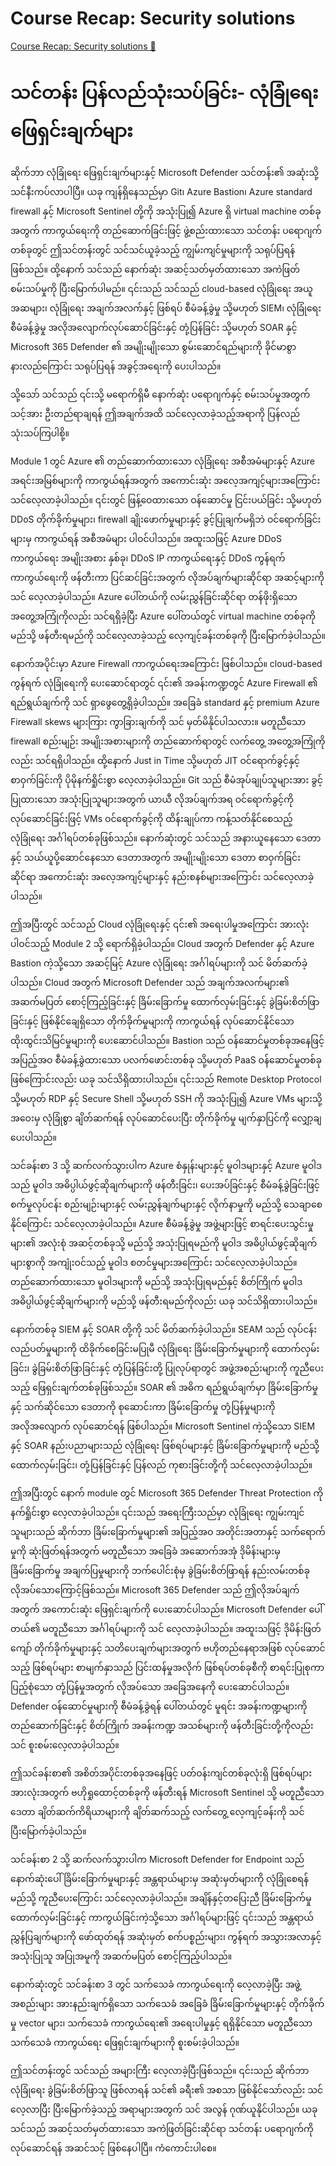 # Course Recap: Security solutions

[Course Recap: Security solutions 🔗](https://www.coursera.org/learn/cybersecurity-solutions-and-microsoft-defender/lecture/SwbNj/course-recap-security-solutions)

# သင်တန်း ပြန်လည်သုံးသပ်ခြင်း- လုံခြုံရေး ဖြေရှင်းချက်များ

ဆိုက်ဘာ လုံခြုံရေး ဖြေရှင်းချက်များနှင့် Microsoft Defender သင်တန်း၏ အဆုံးသို့ သင်နီးကပ်လာပါပြီ။ ယခု ကျန်ရှိနေသည်မှာ Git၊ Azure Bastion၊ Azure standard firewall နှင့် Microsoft Sentinel တို့ကို အသုံးပြု၍ Azure ရှိ virtual machine တစ်ခုအတွက် ကာကွယ်ရေးကို တည်ဆောက်ခြင်းဖြင့် ဖွဲ့စည်းထားသော သင်တန်း ပရောဂျက်တစ်ခုတွင် ဤသင်တန်းတွင် သင်သင်ယူခဲ့သည့် ကျွမ်းကျင်မှုများကို သရုပ်ပြရန် ဖြစ်သည်။ ထို့နောက် သင်သည် နောက်ဆုံး အဆင့်သတ်မှတ်ထားသော အကဲဖြတ် စမ်းသပ်မှုကို ပြီးမြောက်ပါမည်။ ၎င်းသည် သင်သည် cloud-based လုံခြုံရေး အယူအဆများ၊ လုံခြုံရေး အချက်အလက်နှင့် ဖြစ်ရပ် စီမံခန့်ခွဲမှု သို့မဟုတ် SIEM၊ လုံခြုံရေး စီမံခန့်ခွဲမှု အလိုအလျောက်လုပ်ဆောင်ခြင်းနှင့် တုံ့ပြန်ခြင်း သို့မဟုတ် SOAR နှင့် Microsoft 365 Defender ၏ အမျိုးမျိုးသော စွမ်းဆောင်ရည်များကို ခိုင်မာစွာ နားလည်ကြောင်း သရုပ်ပြရန် အခွင့်အရေးကို ပေးပါသည်။

သို့သော် သင်သည် ၎င်းသို့ မရောက်ရှိမီ နောက်ဆုံး ပရောဂျက်နှင့် စမ်းသပ်မှုအတွက် သင့်အား ဦးတည်ရာချရန် ဤအချက်အထိ သင်လေ့လာခဲ့သည့်အရာကို ပြန်လည်သုံးသပ်ကြပါစို့။

Module 1 တွင် Azure ၏ တည်ဆောက်ထားသော လုံခြုံရေး အစီအမံများနှင့် Azure အရင်းအမြစ်များကို ကာကွယ်ရန်အတွက် အကောင်းဆုံး အလေ့အကျင့်များအကြောင်း သင်လေ့လာခဲ့ပါသည်။ ၎င်းတွင် ဖြန့်ဝေထားသော ဝန်ဆောင်မှု ငြင်းပယ်ခြင်း သို့မဟုတ် DDoS တိုက်ခိုက်မှုများ၊ firewall ချိုးဖောက်မှုများနှင့် ခွင့်ပြုချက်မရှိဘဲ ဝင်ရောက်ခြင်းများမှ ကာကွယ်ရန် အစီအမံများ ပါဝင်ပါသည်။ အထူးသဖြင့် Azure DDoS ကာကွယ်ရေး အမျိုးအစား နှစ်ခု၊ DDoS IP ကာကွယ်ရေးနှင့် DDoS ကွန်ရက် ကာကွယ်ရေးကို ဖန်တီးကာ ပြင်ဆင်ခြင်းအတွက် လိုအပ်ချက်များဆိုင်ရာ အဆင့်များကို သင် လေ့လာခဲ့ပါသည်။ Azure ပေါ်တယ်ကို လမ်းညွှန်ခြင်းဆိုင်ရာ တန်ဖိုးရှိသော အတွေ့အကြုံကိုလည်း သင်ရရှိခဲ့ပြီး Azure ပေါ်တယ်တွင် virtual machine တစ်ခုကို မည်သို့ ဖန်တီးရမည်ကို သင်လေ့လာခဲ့သည့် လေ့ကျင့်ခန်းတစ်ခုကို ပြီးမြောက်ခဲ့ပါသည်။

နောက်အပိုင်းမှာ Azure Firewall ကာကွယ်ရေးအကြောင်း ဖြစ်ပါသည်။ cloud-based ကွန်ရက် လုံခြုံရေးကို ပေးဆောင်ရာတွင် ၎င်း၏ အခန်းကဏ္ဍတွင် Azure Firewall ၏ ရည်ရွယ်ချက်ကို သင် ရှာဖွေတွေ့ရှိခဲ့ပါသည်။ အခြေခံ standard နှင့် premium Azure Firewall skews များကြား ကွာခြားချက်ကို သင် မှတ်မိနိုင်ပါသလား။ မတူညီသော firewall စည်းမျဉ်း အမျိုးအစားများကို တည်ဆောက်ရာတွင် လက်တွေ့ အတွေ့အကြုံကိုလည်း သင်ရရှိပါသည်။ ထို့နောက် Just in Time သို့မဟုတ် JIT ဝင်ရောက်ခွင့်နှင့် စာဝှက်ခြင်းကို ပိုမိုနက်ရှိုင်းစွာ လေ့လာခဲ့ပါသည်။ Git သည် စီမံအုပ်ချုပ်သူများအား ခွင့်ပြုထားသော အသုံးပြုသူများအတွက် ယာယီ လိုအပ်ချက်အရ ဝင်ရောက်ခွင့်ကို လုပ်ဆောင်ခြင်းဖြင့် VMs ဝင်ရောက်ခွင့်ကို ထိန်းချုပ်ကာ ကန့်သတ်နိုင်စေသည့် လုံခြုံရေး အင်္ဂါရပ်တစ်ခုဖြစ်သည်။ နောက်ဆုံးတွင် သင်သည် အနားယူနေသော ဒေတာနှင့် သယ်ယူပို့ဆောင်နေသော ဒေတာအတွက် အမျိုးမျိုးသော ဒေတာ စာဝှက်ခြင်းဆိုင်ရာ အကောင်းဆုံး အလေ့အကျင့်များနှင့် နည်းစနစ်များအကြောင်း သင်လေ့လာခဲ့ပါသည်။

ဤအပြီးတွင် သင်သည် Cloud လုံခြုံရေးနှင့် ၎င်း၏ အရေးပါမှုအကြောင်း အားလုံးပါဝင်သည့် Module 2 သို့ ရောက်ရှိခဲ့ပါသည်။ Cloud အတွက် Defender နှင့် Azure Bastion ကဲ့သို့သော အဆင့်မြင့် Azure လုံခြုံရေး အင်္ဂါရပ်များကို သင် မိတ်ဆက်ခဲ့ပါသည်။ Cloud အတွက် Microsoft Defender သည် အချက်အလက်များ၏ အဆက်မပြတ် စောင့်ကြည့်ခြင်းနှင့် ခြိမ်းခြောက်မှု ထောက်လှမ်းခြင်းနှင့် ခွဲခြမ်းစိတ်ဖြာခြင်းနှင့် ဖြစ်နိုင်ချေရှိသော တိုက်ခိုက်မှုများကို ကာကွယ်ရန် လုပ်ဆောင်နိုင်သော ထိုးထွင်းသိမြင်မှုများကို ပေးဆောင်ပါသည်။ Bastion သည် ဝန်ဆောင်မှုတစ်ခုအနေဖြင့် အပြည့်အဝ စီမံခန့်ခွဲထားသော ပလက်ဖောင်းတစ်ခု သို့မဟုတ် PaaS ဝန်ဆောင်မှုတစ်ခုဖြစ်ကြောင်းလည်း ယခု သင်သိရှိထားပါသည်။ ၎င်းသည် Remote Desktop Protocol သို့မဟုတ် RDP နှင့် Secure Shell သို့မဟုတ် SSH ကို အသုံးပြု၍ Azure VMs များသို့ အဝေးမှ လုံခြုံစွာ ချိတ်ဆက်ရန် လုပ်ဆောင်ပေးပြီး တိုက်ခိုက်မှု မျက်နှာပြင်ကို လျှော့ချပေးပါသည်။

သင်ခန်းစာ 3 သို့ ဆက်လက်သွားပါက Azure စံနှုန်းများနှင့် မူဝါဒများနှင့် Azure မူဝါဒသည် မူဝါဒ အဓိပ္ပါယ်ဖွင့်ဆိုချက်များကို ဖန်တီးခြင်း၊ ပေးအပ်ခြင်းနှင့် စီမံခန့်ခွဲခြင်းဖြင့် စက်မှုလုပ်ငန်း စည်းမျဉ်းများနှင့် လမ်းညွှန်ချက်များနှင့် လိုက်နာမှုကို မည်သို့ သေချာစေနိုင်ကြောင်း သင်လေ့လာခဲ့ပါသည်။ Azure စီမံခန့်ခွဲမှု အဖွဲ့များဖြင့် စာရင်းပေးသွင်းမှုများ၏ အလုံးစုံ အဆင့်တစ်ခုသို့ မည်သို့ အသုံးပြုရမည်ကို မူဝါဒ အဓိပ္ပါယ်ဖွင့်ဆိုချက်များစွာကို အကျုံးဝင်သည့် မူဝါဒ စတင်မှုများအကြောင်း သင်လေ့လာခဲ့ပါသည်။ တည်ဆောက်ထားသော မူဝါဒများကို မည်သို့ အသုံးပြုရမည်နှင့် စိတ်ကြိုက် မူဝါဒ အဓိပ္ပါယ်ဖွင့်ဆိုချက်များကို မည်သို့ ဖန်တီးရမည်ကိုလည်း ယခု သင်သိရှိထားပါသည်။

နောက်တစ်ခု SIEM နှင့် SOAR တို့ကို သင် မိတ်ဆက်ခဲ့ပါသည်။ SEAM သည် လုပ်ငန်းလည်ပတ်မှုများကို ထိခိုက်စေခြင်းမပြုမီ လုံခြုံရေး ခြိမ်းခြောက်မှုများကို ထောက်လှမ်းခြင်း၊ ခွဲခြမ်းစိတ်ဖြာခြင်းနှင့် တုံ့ပြန်ခြင်းတို့ ပြုလုပ်ရာတွင် အဖွဲ့အစည်းများကို ကူညီပေးသည့် ဖြေရှင်းချက်တစ်ခုဖြစ်သည်။ SOAR ၏ အဓိက ရည်ရွယ်ချက်မှာ ခြိမ်းခြောက်မှုနှင့် သက်ဆိုင်သော ဒေတာကို စုဆောင်းကာ ခြိမ်းခြောက်မှု တုံ့ပြန်မှုများကို အလိုအလျောက် လုပ်ဆောင်ရန် ဖြစ်ပါသည်။ Microsoft Sentinel ကဲ့သို့သော SIEM နှင့် SOAR နည်းပညာများသည် လုံခြုံရေး ဖြစ်ရပ်များနှင့် ခြိမ်းခြောက်မှုများကို မည်သို့ ထောက်လှမ်းခြင်း၊ တုံ့ပြန်ခြင်းနှင့် ပြန်လည် ကုစားခြင်းတို့ကို သင်လေ့လာခဲ့ပါသည်။

ဤအပြီးတွင် နောက် module တွင် Microsoft 365 Defender Threat Protection ကို နက်ရှိုင်းစွာ လေ့လာခဲ့ပါသည်။ ၎င်းသည် အရေးကြီးသည်မှာ လုံခြုံရေး ကျွမ်းကျင်သူများသည် ဆိုက်ဘာ ခြိမ်းခြောက်မှုများ၏ အပြည့်အဝ အတိုင်းအတာနှင့် သက်ရောက်မှုကို ဆုံးဖြတ်ရန်အတွက် မတူညီသော အခြေခံ အဆောက်အအုံ ဒိုမိန်းများမှ ခြိမ်းခြောက်မှု အချက်ပြမှုများကို ဘက်ပေါင်းစုံမှ ခွဲခြမ်းစိတ်ဖြာရန် နည်းလမ်းတစ်ခု လိုအပ်သောကြောင့်ဖြစ်သည်။ Microsoft 365 Defender သည် ဤလိုအပ်ချက်အတွက် အကောင်းဆုံး ဖြေရှင်းချက်ကို ပေးဆောင်ပါသည်။ Microsoft Defender ပေါ်တယ်၏ မတူညီသော အင်္ဂါရပ်များကို သင် လေ့လာခဲ့ပါသည်။ အထူးသဖြင့် ဒိုမိန်းဖြတ်ကျော် တိုက်ခိုက်မှုများနှင့် သတိပေးချက်များအတွက် ဗဟိုတည်နေရာအဖြစ် လုပ်ဆောင်သည့် ဖြစ်ရပ်များ စာမျက်နှာသည် ပြင်းထန်မှုအလိုက် ဖြစ်ရပ်တစ်ခုစီကို စာရင်းပြုစုကာ ပြည့်စုံသော တုံ့ပြန်မှုအတွက် လိုအပ်သော အခြေအနေကို ပေးဆောင်ပါသည်။ Defender ဝန်ဆောင်မှုများကို စီမံခန့်ခွဲရန် ပေါ်တယ်တွင် မူရင်း အခန်းကဏ္ဍများကို တည်ဆောက်ခြင်းနှင့် စိတ်ကြိုက် အခန်းကဏ္ဍ အသစ်များကို ဖန်တီးခြင်းတို့ကိုလည်း သင် စူးစမ်းလေ့လာခဲ့ပါသည်။

ဤသင်ခန်းစာ၏ အစိတ်အပိုင်းတစ်ခုအနေဖြင့် ပတ်ဝန်းကျင်တစ်ခုလုံးရှိ ဖြစ်ရပ်များအားလုံးအတွက် ဗဟိုရှုထောင့်တစ်ခုကို ဖန်တီးရန် Microsoft Sentinel သို့ မတူညီသော ဒေတာ ချိတ်ဆက်ကိရိယာများကို ချိတ်ဆက်သည့် လက်တွေ့ လေ့ကျင့်ခန်းကို သင် ပြီးမြောက်ခဲ့ပါသည်။

သင်ခန်းစာ 2 သို့ ဆက်လက်သွားပါက Microsoft Defender for Endpoint သည် နောက်ဆုံးပေါ် ခြိမ်းခြောက်မှုများနှင့် အန္တရာယ်များမှ အဆုံးမှတ်များကို လုံခြုံစေရန် မည်သို့ ကူညီပေးကြောင်း သင်လေ့လာခဲ့ပါသည်။ အချိန်နှင့်တပြေးညီ ခြိမ်းခြောက်မှု ထောက်လှမ်းခြင်းနှင့် ကာကွယ်ခြင်းကဲ့သို့သော အင်္ဂါရပ်များဖြင့် ၎င်းသည် အန္တရာယ် ညွှန်ပြချက်များကို ဖော်ထုတ်ရန် အဆုံးမှတ် စက်ပစ္စည်းများ၊ ကွန်ရက် အသွားအလာနှင့် အသုံးပြုသူ အပြုအမူကို အဆက်မပြတ် စောင့်ကြည့်ပါသည်။

နောက်ဆုံးတွင် သင်ခန်းစာ 3 တွင် သက်သေခံ ကာကွယ်ရေးကို လေ့လာခဲ့ပြီး အဖွဲ့အစည်းများ အားနည်းချက်ရှိသော သက်သေခံ အခြေခံ ခြိမ်းခြောက်မှုများနှင့် တိုက်ခိုက်မှု vector များ၊ သက်သေခံ ကာကွယ်ရေး၏ အရေးပါမှုနှင့် ရရှိနိုင်သော မတူညီသော သက်သေခံ ကာကွယ်ရေး ဖြေရှင်းချက်များကို စူးစမ်းခဲ့ပါသည်။

ဤသင်တန်းတွင် သင်သည် အများကြီး လေ့လာခဲ့ပြီးဖြစ်သည်။ ၎င်းသည် ဆိုက်ဘာ လုံခြုံရေး ခွဲခြမ်းစိတ်ဖြာသူ ဖြစ်လာရန် သင်၏ ခရီး၏ အစသာ ဖြစ်နိုင်သော်လည်း သင် လေ့လာပြီး ပြီးမြောက်ခဲ့သည့် အရာများအတွက် သင် အလွန် ဂုဏ်ယူနိုင်ပါသည်။ ယခု သင်သည် အဆင့်သတ်မှတ်ထားသော အကဲဖြတ်ခြင်းဆိုင်ရာ သင်တန်း ပရောဂျက်ကို လုပ်ဆောင်ရန် အဆင်သင့် ဖြစ်နေပါပြီ။ ကံကောင်းပါစေ။
